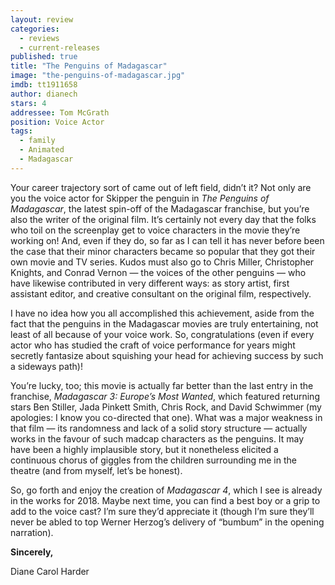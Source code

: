 ```yaml
---
layout: review
categories: 
  - reviews
  - current-releases
published: true
title: "The Penguins of Madagascar"
image: "the-penguins-of-madagascar.jpg"
imdb: tt1911658
author: dianech
stars: 4
addressee: Tom McGrath
position: Voice Actor
tags: 
  - family
  - Animated
  - Madagascar
---
```

Your career trajectory sort of came out of left field, didn’t it? Not only are you the voice actor for Skipper the penguin in _The Penguins of Madagascar_, the latest spin-off of the Madagascar franchise, but you’re also the writer of the original film. It’s certainly not every day that the folks who toil on the screenplay get to voice characters in the movie they’re working on! And, even if they do, so far as I can tell it has never before been the case that their minor characters became so popular that they got their own movie and TV series. Kudos must also go to Chris Miller, Christopher Knights, and Conrad Vernon — the voices of the other penguins — who have likewise contributed in very different ways: as story artist, first assistant editor, and creative consultant on the original film, respectively.

I have no idea how you all accomplished this achievement, aside from the fact that the penguins in the Madagascar movies are truly entertaining, not least of all because of your voice work. So, congratulations (even if every actor who has studied the craft of voice performance for years might secretly fantasize about squishing your head for achieving success by such a sideways path)!

You’re lucky, too; this movie is actually far better than the last entry in the franchise, _Madagascar 3: Europe’s Most Wanted_, which featured returning stars Ben Stiller, Jada Pinkett Smith, Chris Rock, and David Schwimmer (my apologies: I know you co-directed that one). What was a major weakness in that film — its randomness and lack of a solid story structure — actually works in the favour of such madcap characters as the penguins. It may have been a highly implausible story, but it nonetheless elicited a continuous chorus of giggles from the children surrounding me in the theatre (and from myself, let’s be honest).

So, go forth and enjoy the creation of _Madagascar 4_, which I see is already in the works for 2018. Maybe next time, you can find a best boy or a grip to add to the voice cast? I’m sure they’d appreciate it (though I’m sure they’ll never be abled to top Werner Herzog’s delivery of “bumbum” in the opening narration).

**Sincerely,**

Diane Carol Harder